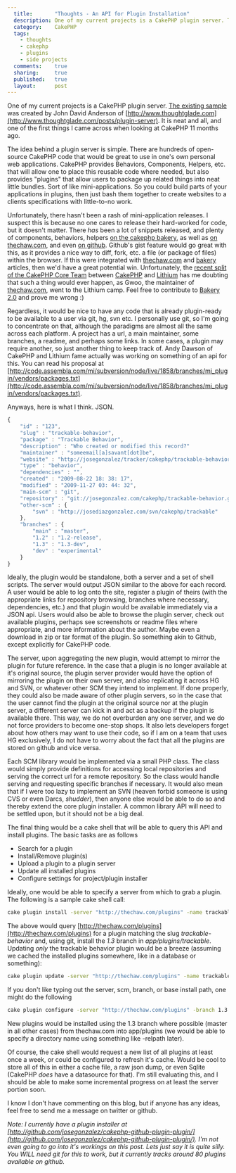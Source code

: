 ```yaml
---
  title:       "Thoughts - An API for Plugin Installation"
  description: One of my current projects is a CakePHP plugin server. The existing sample was created by John David Anderson of http://www.thoughtglade.com. It is neat and all, and one of the first things I came across when looking at CakePHP 11 months ago.
  category:    CakePHP
  tags:
    - thoughts
    - cakephp
    - plugins
    - side projects
  comments:    true
  sharing:     true
  published:   true
  layout:      post
---
```


One of my current projects is a CakePHP plugin server. [The existing sample](http://www.thoughtglade.com/posts/plugin-server) was created by John David Anderson of [http://www.thoughtglade.com](http://www.thoughtglade.com/posts/plugin-server). It is neat and all, and one of the first things I came across when looking at CakePHP 11 months ago.

The idea behind a plugin server is simple. There are hundreds of open-source CakePHP code that would be great to use in one's own personal web applications. CakePHP provides Behaviors, Components, Helpers, etc. that will allow one to place this reusable code where needed, but also provides "plugins" that allow users to package up related things into neat little bundles. Sort of like mini-applications. So you could build parts of your applications in plugins, then just bash them together to create websites to a clients specifications with little-to-no work.

Unfortunately, there hasn't been a rash of mini-application releases. I suspect this is because no one cares to release their hard-worked for code, but it doesn't matter. There _has_ been a lot of snippets released, and plenty of components, behaviors, helpers [on the cakephp bakery](http://bakery.cakephp.org), as well as [on thechaw.com](http://thechaw.com), and even [on github](http://github.com). Github's gist feature would go great with this, as it provides a nice way to diff, fork, etc. a file (or package of files) within the browser. If this were integrated with [thechaw.com](http://thechaw.com) and [bakery](http://bakery.cakephp.org) articles, then we'd have a great potential win. Unfortunately, the [recent split of the CakePHP Core Team](http://bakery.cakephp.org/articles/view/the-cake-is-still-rising) between [CakePHP](http://cakephp.org) and [Lithium](http://rad-dev.org/) has me doubting that such a thing would ever happen, as Gwoo, the maintainer of [thechaw.com](http://thechaw.com), went to the Lithium camp. Feel free to contribute to [Bakery 2.0](http://thechaw.com/bakery) and prove me wrong :)

Regardless, it would be nice to have any code that is already plugin-ready to be available to a user via git, hg, svn etc. I personally use git, so I'm going to concentrate on that, although the paradigms are almost all the same across each platform. A project has a url, a main maintainer, some branches, a readme, and perhaps some links. In some cases, a plugin may require another, so just another thing to keep track of. Andy Dawson of CakePHP and Lithium fame actually was working on something of an api for this. You can read his proposal at [http://code.assembla.com/mi/subversion/node/live/1858/branches/mi_plugin/vendors/packages.txt](http://code.assembla.com/mi/subversion/node/live/1858/branches/mi_plugin/vendors/packages.txt).

Anyways, here is what I think. JSON.

```javascript
{
    "id" : "123",
    "slug" : "trackable-behavior",
    "package" : "Trackable Behavior",
    "description" : "Who created or modified this record?"
    "maintainer" : "someemail[a]savant[dot]be",
    "website" : "http://josegonzalez/tracker/cakephp/trackable-behavior",
    "type" : "behavior",
    "dependencies" : "",
    "created" : "2009-08-22 18: 38: 17",
    "modified" : "2009-11-27 03: 44: 32",
    "main-scm" : "git",
    "repository" : "git://josegonzalez.com/cakephp/trackable-behavior.git",
    "other-scm" : {
        "svn" : "http://josediazgonzalez.com/svn/cakephp/trackable"
    },
    "branches" : {
        "main" : "master",
        "1.2" : "1.2-release",
        "1.3" : "1.3-dev",
        "dev" : "experimental"
    }
}
```

Ideally, the plugin would be standalone, both a server and a set of shell scripts. The server would output JSON similar to the above for each record. A user would be able to log onto the site, register a plugin of theirs (with the appropriate links for repository browsing, branches where necessary, dependencies, etc.) and that plugin would be available immediately via a JSON api. Users would also be able to browse the plugin server, check out available plugins, perhaps see screenshots or readme files where appropriate, and more information about the author. Maybe even a download in zip or tar format of the plugin. So something akin to Github, except explicitly for CakePHP code.

The server, upon aggregating the new plugin, would attempt to mirror the plugin for future reference. In the case that a plugin is no longer available at it's original source, the plugin server provider would have the option of mirroring the plugin on their own server, and also replicating it across HG and SVN, or whatever other SCM they intend to implement. If done properly, they could also be made aware of other plugin servers, so in the case that the user cannot find the plugin at the original source nor at the plugin server, a different server can kick in and act as a backup if the plugin is available there. This way, we do not overburden any one server, and we do not force providers to become one-stop shops. It also lets developers forget about how others may want to use their code, so if I am on a team that uses HG exclusively, I do not have to worry about the fact that all the plugins are stored on github and vice versa.

Each SCM library would be implemented via a small PHP class. The class would simply provide definitions for accessing local repositories and serving the correct url for a remote repository. So the class would handle serving and requesting specific branches if necessary. It would also mean that if I were too lazy to implement an SVN (heaven forbid someone is using CVS or even Darcs, *shudder*), then anyone else would be able to do so and thereby extend the core plugin installer. A common library API will need to be settled upon, but it should not be a big deal.

The final thing would be a cake shell that will be able to query this API and install plugins. The basic tasks are as follows

- Search for a plugin
- Install/Remove plugin(s)
- Upload a plugin to a plugin server
- Update all installed plugins
- Configure settings for project/plugin installer

Ideally, one would be able to specify a server from which to grab a plugin. The following is a sample cake shell call:

```bash
cake plugin install -server "http://thechaw.com/plugins" -name trackable-behavior -branch 1.3 -scm git -basepath app/plugins/trackable
```

The above would query [http://thechaw.com/plugins](http://thechaw.com/plugins) for a plugin matching the slug _trackable-behavior_ and, using git, install the _1.3_ branch in _app/plugins/trackable_. Updating *only* the trackable behavior plugin would be a breeze (assuming we cached the installed plugins somewhere, like in a database or something):

```bash
cake plugin update -server "http://thechaw.com/plugins" -name trackable-behavior
```

If you don't like typing out the server, scm, branch, or base install path, one might do the following

```bash
cake plugin configure -server "http://thechaw.com/plugins" -branch 1.3 -scm git -path app/plugins/
```

New plugins would be installed using the 1.3 branch where possible (master in all other cases) from thechaw.com into app/plugins (we would be able to specify a directory name using something like -relpath later).

Of course, the cake shell would request a new list of all plugins at least once a week, or could be configured to refresh it's cache. Would be cool to store all of this in either a cache file, a raw json dump, or even Sqlite (CakePHP _does_ have a datasource for that). I'm still evaluating this, and I should be able to make some incremental progress on at least the server portion soon.

I know I don't have commenting on this blog, but if anyone has any ideas, feel free to send me a message on twitter or github.

_Note: I currently have a plugin installer at [http://github.com/josegonzalez/cakephp-github-plugin-plugin/](http://github.com/josegonzalez/cakephp-github-plugin-plugin/). I'm not even going to go into it's workings on this post. Lets just say it is quite silly. You WILL need git for this to work, but it currently tracks around 80 plugins available on github._
